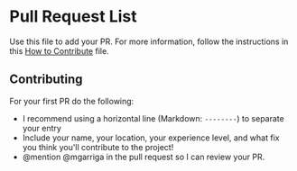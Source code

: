 # Pull Request List
Use this file to add your PR.
For more information, follow the instructions in this [How to Contribute](https://github.com/JacksonBates/pair-frontend/blob/master/CONTRIBUTING.md) file.

## Contributing
For your first PR do the following:
+ I recommend using a horizontal line (Markdown: `--------`) to separate your entry
+ Include your name, your location, your experience level, and what fix you think you'll contribute to the project!
+ @mention @mgarriga in the pull request so I can review your PR.
